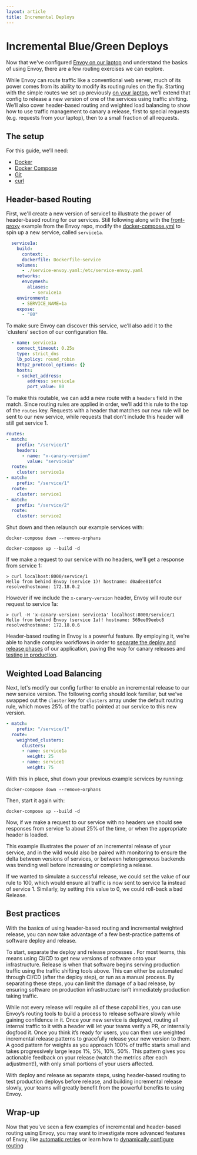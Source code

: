 ```yaml
---
layout: article
title: Incremental Deploys
---
```


[//]: # ( Copyright 2018 Turbine Labs, Inc.                                   )
[//]: # ( we may not use this file except in compliance with the License.    )
[//]: # ( we may obtain a copy of the License at                             )
[//]: # (                                                                     )
[//]: # (     http://www.apache.org/licenses/LICENSE-2.0                      )
[//]: # (                                                                     )
[//]: # ( Unless required by applicable law or agreed to in writing, software )
[//]: # ( distributed under the License is distributed on an "AS IS" BASIS,   )
[//]: # ( WITHOUT WARRANTIES OR CONDITIONS OF ANY KIND, either express or     )
[//]: # ( implied. See the License for the specific language governing        )
[//]: # ( permissions and limitations under the License.                      )

[//]: # (Incremental Deploys)

# Incremental Blue/Green Deploys

Now that we've configured
[Envoy on our laptop](on-our-laptop.html)
and understand the basics of using Envoy, there are a few routing exercises we
can explore.

While Envoy can route traffic like a conventional web server, much of its power
comes from its ability to modify its routing rules on the fly. Starting with
the simple routes we set up previously
[on your laptop](on-your-laptop.html),
we’ll extend that config to release a new version of one of the services using
traffic shifting. We’ll also cover header-based routing and weighted load
balancing to show how to use traffic management to canary a release, first to
special requests (e.g. requests from your laptop), then to a small fraction of
all requests.

## The setup

For this guide, we’ll need:

- [Docker](https://docs.docker.com/install/)
- [Docker Compose](https://docs.docker.com/compose/install/)
- [Git](https://help.github.com/articles/set-up-git/)
- [curl](https://curl.haxx.se/)

## Header-based Routing

First, we'll create a new version of service1 to illustrate the power of
header-based routing for our services. Still following along with the
[front-proxy](https://github.com/envoyproxy/envoy/tree/master/examples/front-proxy) example from the Envoy repo, modify the
[docker-compose.yml](https://github.com/envoyproxy/envoy/blob/master/examples/front-proxy/docker-compose.yml) to spin up a new service, called `service1a`.

```yaml
  service1a:
    build:
      context: .
      dockerfile: Dockerfile-service
    volumes:
      - ./service-envoy.yaml:/etc/service-envoy.yaml
    networks:
      envoymesh:
        aliases:
          - service1a
    environment:
      - SERVICE_NAME=1a
    expose:
      - "80"
```

To make sure Envoy can discover this service, we’ll also add it to the
`clusters’ section of our configuration file.

```yaml
  - name: service1a
    connect_timeout: 0.25s
    type: strict_dns
    lb_policy: round_robin
    http2_protocol_options: {}
    hosts:
    - socket_address:
        address: service1a
        port_value: 80
```

To make this routable, we can add a new route with a `headers` field in the
match. Since routing rules are applied in order, we’ll add this rule to the top
of the `routes` key. Requests with a header that matches our new rule will be
sent to our new service, while requests that don't include this header will
still get service 1.

```yaml
routes:
- match:
    prefix: "/service/1"
    headers:
      - name: "x-canary-version"
        value: "service1a"
  route:
    cluster: service1a
- match:
    prefix: "/service/1"
  route:
    cluster: service1
- match:
    prefix: "/service/2"
  route:
    cluster: service2
```

Shut down and then relaunch our example services with:

`docker-compose down --remove-orphans`

`docker-compose up --build -d`

If we make a request to our service with no headers, we'll get a response
from service 1:

```console
> curl localhost:8000/service/1
Hello from behind Envoy (service 1)! hostname: d0adee810fc4 resolvedhostname: 172.18.0.2
```

However if we include the `x-canary-version` header, Envoy will route our
request to service 1a:

```console
> curl -H 'x-canary-version: service1a' localhost:8000/service/1
Hello from behind Envoy (service 1a)! hostname: 569ee89eebc8 resolvedhostname: 172.18.0.6
```

Header-based routing in Envoy is a powerful feature. By employing it, we're
able to handle complex workflows in order to
[separate the deploy and release phases](https://blog.turbinelabs.io/deploy-not-equal-release-part-one-4724bc1e726b)
of our application, paving the way for canary releases and
[testing in production](https://opensource.com/article/17/8/testing-production).

## Weighted Load Balancing

Next, let's modify our config further to enable an incremental release to our
new service version. The following config should look familiar, but we've
swapped out the `cluster` key for `clusters` array under the default
routing rule, which moves 25% of the traffic pointed at our service to this
new version.

```yaml
- match:
    prefix: "/service/1"
  route:
    weighted_clusters:
      clusters:
      - name: service1a
        weight: 25
      - name: service1
        weight: 75
```

With this in place, shut down your previous example services by running:

`docker-compose down --remove-orphans`

Then, start it again with:

`docker-compose up --build -d`

Now, if we make a request to our service with no headers we should see
responses from service 1a about 25% of the time, or when the appropriate header
is loaded.

This example illustrates the power of an incremental release of your service,
and in the wild would also be paired with monitoring to ensure the delta
between versions of services, or between heterogeneous backends was trending
well before increasing or completing a release.

If we wanted to simulate a successful release, we could set the value of our
rule to 100, which would ensure all traffic is now sent to service 1a instead
of service 1. Similarly, by setting this value to 0, we could roll-back a bad
Release.

## Best practices

With the basics of using header-based routing and incremental weighted release,
you can now take advantage of a few best-practice patterns of software deploy
and release.

To start, separate the deploy and release processes . For most teams, this
means using CI/CD to get new versions of software onto your infrastructure.
Release is when that software begins serving production traffic using the
traffic shifting tools above. This can either be automated through CI/CD (after
the deploy step), or run as a manual process. By separating these steps, you
can limit the damage of a bad release, by ensuring software on production
infrastructure isn’t immediately production taking traffic.

While not every release will require all of these capabilities, you can use
Envoy’s routing tools to build a process to release software slowly while
gaining confidence in it. Once your new service is deployed, routing all
internal traffic to it with a header will let your teams verify a PR, or
internally dogfood it. Once you think it’s ready for users, you can then use
weighted incremental release patterns to gracefully release your new version to
them. A good pattern for weights as you approach 100% of traffic starts small
and takes progressively large leaps 1%, 5%, 10%, 50%. This pattern gives you
actionable feedback on your release (watch the metrics after each adjustment!),
with only small portions of your users affected.

With deploy and release as separate steps, using header-based routing to test
production deploys before release, and building incremental release slowly,
your teams will greatly benefit from the powerful benefits to using Envoy.

## Wrap-up

Now that you've seen a few examples of incremental and header-based routing
using Envoy, you may want to investigate more advanced features of Envoy, like
[automatic retries](automatic-retries.html)
or learn how to
[dynamically configure routing](https://www.learnenvoy.io/articles/routing-configuration.html)
